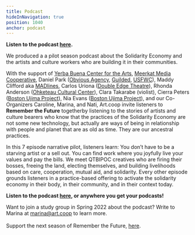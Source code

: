 ```yaml
---
title: Podcast
hideInNavigation: true
position: 1040
anchor: podcast
---
```

**Listen to the podcast [here](https://rememberthefuture.buzzsprout.com/).**

We produced a a pilot season podcast about the Solidarity Economy and the artists and culture workers who are building it in their communities. 

With the support of [Yerba Buena Center for the Arts](https://ybca.org/), [Meerkat Media Cooperative](https://www.meerkatmedia.org/), Daniel Park ([Obvious Agency](https://www.instagram.com/obviousagencycoop/), [Guilded](https://www.guilded.coop/), [USFWC](https://www.usworker.coop/en/)), Maddy Clifford aka [MADlines](https://www.madlinesinfo.com/), Carlos Uriona ([Double Edge Theatre](https://doubleedgetheatre.org/)), Rhonda Anderson ([Ohketeau Cultural Center](https://www.ohketeau.org/)), Clara Takarabe (violist), Cierra Peters ([Boston Ujima Project](https://www.ujimaboston.com/)), Nia Evans ([Boston Ujima Project](https://www.ujimaboston.com/)), and our Co-Organizers Caroline, Marina, and Nati, Art.coop invite listeners to **Remember the Future** togetherby listening to the stories of artists and culture bearers who know that the practices of the Solidarity Economy are not some new technology, but actually are ways of being in relationship with people and planet that are as old as time. They are our ancestral practices. 

In this 7 episode narrative pilot, listeners learn: You don’t have to be a starving artist or a sell out. You can find work where you joyfully live your values and pay the bills. We meet QTBIPOC creatives who are firing their bosses, freeing the land, electing themselves, and building livelihoods based on care, cooperation, mutual aid, and solidarity. Every other episode grounds listeners in a practice-based offering to activate the solidarity economy in their body, in their community, and in their context today. 

**Listen to the podcast [here](https://rememberthefuture.buzzsprout.com/), or anywhere you get your podcasts!**

W﻿ant to join a study group in Spring 2022 about the podcast? Write to Marina at marina@art.coop to learn more.\
\
S﻿upport the next season of Remember the Future, [here](https://opencollective.com/art_coop/projects/podcastseason/donate).